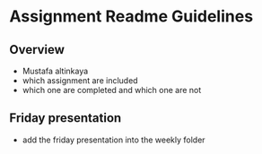 # Assignment Readme Guidelines

## Overview

- Mustafa altinkaya
- which assignment are included
- which one are completed and which one are not

## Friday presentation
- add the friday presentation into the weekly folder
